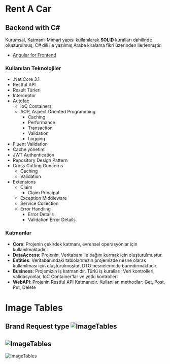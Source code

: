 # Rent A Car

## Backend with C#

Kurumsal, Katmanlı Mimari yapısı kullanılarak **SOLID** kuralları dahilinde oluşturulmuş, C# dili ile yazılmış Araba kiralama fikri üzerinden ilerlenmştir.

* [Angular for Frontend](https://github.com/sumeyyekaratekin/RentACar_Frontend)

### Kullanılan Teknolojiler

- .Net Core 3.1
- Restful API
- Result Türleri
- Interceptor
- Autofac
    - IoC Containers
    - AOP, Aspect Oriented Programming
        - Caching
        - Performance
        - Transaction
        - Validation
        - Logging
- Fluent Validation
- Cache yönetimi
- JWT Authentication
- Repository Design Pattern
- Cross Cutting Concerns
    - Caching
    - Validation
- Extensions
    - Claim
        - Claim Principal
    - Exception Middleware
    - Service Collection
    - Error Handling
        - Error Details
        - Validation Error Details

### Katmanlar

- **Core**: Projenin çekirdek katmanı, evrensel operasyonlar için kullanılmaktadır.
- **DataAccess**: Projenin, Veritabanı ile bağını kurmak için oluşturulmuştur.
- **Entities**: Veritabanındaki tablolarımızın projemizde nesne olarak kullanılması için oluşturulmuştur. DTO nesnelerinide
  barındırmaktadır.
- **Business**: Projemizin iş katmanıdır. Türlü iş kuralları; Veri kontrolleri, validasyonlar, IoC Container'lar ve yetki
  kontrolleri
- **WebAPI**: Projenin Restful API Katmanıdır. Kullanılan methodlar: Get, Post, Put, Delete

# Image Tables

Brand Request type
![ImageTables](https://github.com/sumeyyekaratekin/RentACarProject/blob/main/Screenshots/brand-add.png)
-
![ImageTables](https://github.com/sumeyyekaratekin/RentACarProject/blob/main/Screenshots/brand-delete.png)
- 
![ImageTables](https://github.com/sumeyyekaratekin/RentACarProject/blob/main/Screenshots/brand-update.png)